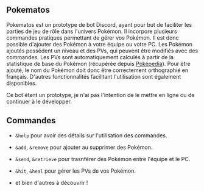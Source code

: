 ## Pokematos

Pokematos est un prototype de bot Discord, ayant pour but de faciliter les parties de jeu de rôle dans l'univers Pokémon. Il incorpore plusieurs commandes pratiques permettant de gérer vos Pokémon. 
Il est donc possible d'ajouter des Pokémon à votre équipe ou votre PC. Les Pokémon ajoutés possèdent un niveau et des PVs, qui peuvent être modifiés avec des commandes. Les PVs sont automatiquement calculés à partir de la statistique de base du Pokémon (récupérée depuis [Poképedia](https://www.pokepedia.fr/)). Pour être ajouté, le nom du Pokémon doit donc être correctement orthographié en français.
D'autres fonctionnalités facilitant l'utilisation sont également disponibles.

Ce bot étant un prototype, je n'ai pas l'intention de le mettre en ligne ou de continuer à le développer. 

## Commandes

- ```&help``` pour avoir des détails sur l'utilisation des commandes.

- ```&add```, ```&remove``` pour ajouter au supprimer des Pokémon.

- ```&send```, ```&retrieve``` pour trasnférer des Pokémon entre l'équipe et le PC.

- ```&hit```, ```&heal``` pour gérer les PVs de vos Pokémon. 

- et bien d'autres à découvrir !
